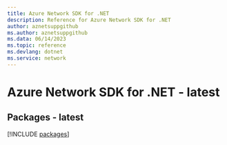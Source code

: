 ```yaml
---
title: Azure Network SDK for .NET
description: Reference for Azure Network SDK for .NET
author: aznetsuppgithub
ms.author: aznetsuppgithub
ms.data: 06/14/2023
ms.topic: reference
ms.devlang: dotnet
ms.service: network
---
```

# Azure Network SDK for .NET - latest
## Packages - latest
[!INCLUDE [packages](network-index.md)]